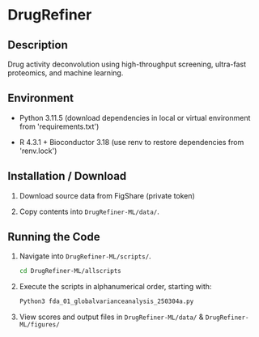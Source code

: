 # DrugRefiner

## Description

Drug activity deconvolution using high-throughput screening, ultra-fast proteomics, and machine learning. 

## Environment

- Python 3.11.5 (download dependencies in local or virtual environment from 'requirements.txt') 

- R 4.3.1 + Bioconductor 3.18 (use renv to restore dependencies from 'renv.lock')

## Installation / Download

1. Download source data from FigShare (private token) 

2. Copy contents into `DrugRefiner-ML/data/`.

## Running the Code

1. Navigate into `DrugRefiner-ML/scripts/`. 

   ```sh
   cd DrugRefiner-ML/allscripts

2. Execute the scripts in alphanumerical order, starting with:

   ```sh
   Python3 fda_01_globalvarianceanalysis_250304a.py

3. View scores and output files in `DrugRefiner-ML/data/` & `DrugRefiner-ML/figures/`